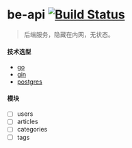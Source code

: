 # be-api [![Build Status](https://travis-ci.org/honpery-com/be-api.svg?branch=master)](https://travis-ci.org/honpery-com/be-api)

> 后端服务，隐藏在内网，无状态。

#### 技术选型
- [go](http://golang.com/)
- [gin](https://gin-gonic.github.io/gin/)
- [postgres]()

#### 模块
- [ ] users
- [ ] articles
- [ ] categories
- [ ] tags
